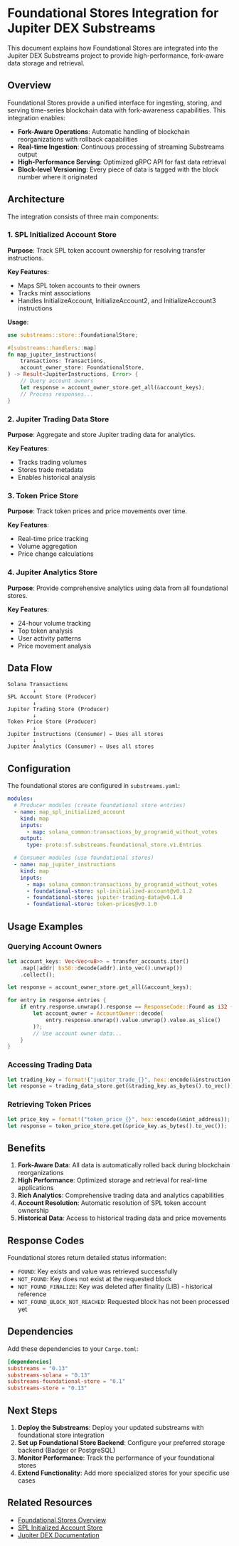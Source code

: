 # Foundational Stores Integration for Jupiter DEX Substreams

This document explains how Foundational Stores are integrated into the Jupiter DEX Substreams project to provide high-performance, fork-aware data storage and retrieval.

## Overview

Foundational Stores provide a unified interface for ingesting, storing, and serving time-series blockchain data with fork-awareness capabilities. This integration enables:

- **Fork-Aware Operations**: Automatic handling of blockchain reorganizations with rollback capabilities
- **Real-time Ingestion**: Continuous processing of streaming Substreams output
- **High-Performance Serving**: Optimized gRPC API for fast data retrieval
- **Block-level Versioning**: Every piece of data is tagged with the block number where it originated

## Architecture

The integration consists of three main components:

### 1. SPL Initialized Account Store
**Purpose**: Track SPL token account ownership for resolving transfer instructions.

**Key Features**:
- Maps SPL token accounts to their owners
- Tracks mint associations
- Handles InitializeAccount, InitializeAccount2, and InitializeAccount3 instructions

**Usage**:
```rust
use substreams::store::FoundationalStore;

#[substreams::handlers::map]
fn map_jupiter_instructions(
    transactions: Transactions,
    account_owner_store: FoundationalStore,
) -> Result<JupiterInstructions, Error> {
    // Query account owners
    let response = account_owner_store.get_all(&account_keys);
    // Process responses...
}
```

### 2. Jupiter Trading Data Store
**Purpose**: Aggregate and store Jupiter trading data for analytics.

**Key Features**:
- Tracks trading volumes
- Stores trade metadata
- Enables historical analysis

### 3. Token Price Store
**Purpose**: Track token prices and price movements over time.

**Key Features**:
- Real-time price tracking
- Volume aggregation
- Price change calculations

### 4. Jupiter Analytics Store
**Purpose**: Provide comprehensive analytics using data from all foundational stores.

**Key Features**:
- 24-hour volume tracking
- Top token analysis
- User activity patterns
- Price movement analysis

## Data Flow

```
Solana Transactions
        ↓
SPL Account Store (Producer)
        ↓
Jupiter Trading Store (Producer)
        ↓
Token Price Store (Producer)
        ↓
Jupiter Instructions (Consumer) ← Uses all stores
        ↓
Jupiter Analytics (Consumer) ← Uses all stores
```

## Configuration

The foundational stores are configured in `substreams.yaml`:

```yaml
modules:
  # Producer modules (create foundational store entries)
  - name: map_spl_initialized_account
    kind: map
    inputs:
      - map: solana_common:transactions_by_programid_without_votes
    output:
      type: proto:sf.substreams.foundational_store.v1.Entries

  # Consumer modules (use foundational stores)
  - name: map_jupiter_instructions
    kind: map
    inputs:
      - map: solana_common:transactions_by_programid_without_votes
      - foundational-store: spl-initialized-account@v0.1.2
      - foundational-store: jupiter-trading-data@v0.1.0
      - foundational-store: token-prices@v0.1.0
```

## Usage Examples

### Querying Account Owners
```rust
let account_keys: Vec<Vec<u8>> = transfer_accounts.iter()
    .map(|addr| bs58::decode(addr).into_vec().unwrap())
    .collect();

let response = account_owner_store.get_all(&account_keys);

for entry in response.entries {
    if entry.response.unwrap().response == ResponseCode::Found as i32 {
        let account_owner = AccountOwner::decode(
            entry.response.unwrap().value.unwrap().value.as_slice()
        )?;
        // Use account owner data...
    }
}
```

### Accessing Trading Data
```rust
let trading_key = format!("jupiter_trade_{}", hex::encode(&instruction.accounts[0]));
let response = trading_data_store.get(&trading_key.as_bytes().to_vec());
```

### Retrieving Token Prices
```rust
let price_key = format!("token_price_{}", hex::encode(&mint_address));
let response = token_price_store.get(&price_key.as_bytes().to_vec());
```

## Benefits

1. **Fork-Aware Data**: All data is automatically rolled back during blockchain reorganizations
2. **High Performance**: Optimized storage and retrieval for real-time applications
3. **Rich Analytics**: Comprehensive trading data and analytics capabilities
4. **Account Resolution**: Automatic resolution of SPL token account ownership
5. **Historical Data**: Access to historical trading data and price movements

## Response Codes

Foundational stores return detailed status information:

- `FOUND`: Key exists and value was retrieved successfully
- `NOT_FOUND`: Key does not exist at the requested block
- `NOT_FOUND_FINALIZE`: Key was deleted after finality (LIB) - historical reference
- `NOT_FOUND_BLOCK_NOT_REACHED`: Requested block has not been processed yet

## Dependencies

Add these dependencies to your `Cargo.toml`:

```toml
[dependencies]
substreams = "0.13"
substreams-solana = "0.13"
substreams-foundational-store = "0.1"
substreams-store = "0.13"
```

## Next Steps

1. **Deploy the Substreams**: Deploy your updated substreams with foundational store integration
2. **Set up Foundational Store Backend**: Configure your preferred storage backend (Badger or PostgreSQL)
3. **Monitor Performance**: Track the performance of your foundational stores
4. **Extend Functionality**: Add more specialized stores for your specific use cases

## Related Resources

- [Foundational Stores Overview](https://docs.streamingfast.io/substreams/foundational-stores)
- [SPL Initialized Account Store](https://docs.streamingfast.io/substreams/foundational-stores/spl-initialized-account)
- [Jupiter DEX Documentation](https://docs.jup.ag/)